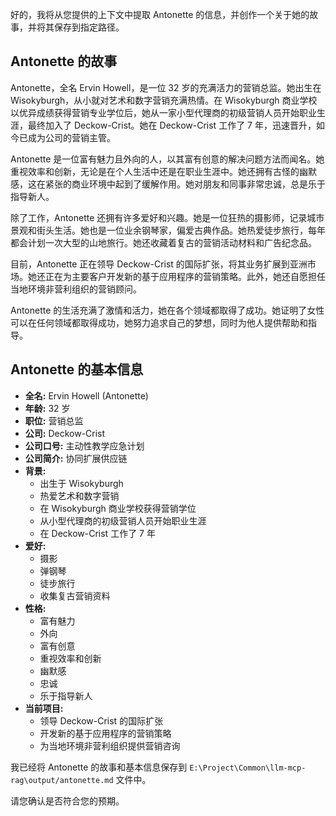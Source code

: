 好的，我将从您提供的上下文中提取 Antonette 的信息，并创作一个关于她的故事，并将其保存到指定路径。

## Antonette 的故事

Antonette，全名 Ervin Howell，是一位 32 岁的充满活力的营销总监。她出生在 Wisokyburgh，从小就对艺术和数字营销充满热情。在 Wisokyburgh 商业学校以优异成绩获得营销专业学位后，她从一家小型代理商的初级营销人员开始职业生涯，最终加入了 Deckow-Crist。她在 Deckow-Crist 工作了 7 年，迅速晋升，如今已成为公司的营销主管。

Antonette 是一位富有魅力且外向的人，以其富有创意的解决问题方法而闻名。她重视效率和创新，无论是在个人生活中还是在职业生涯中。她还拥有古怪的幽默感，这在紧张的商业环境中起到了缓解作用。她对朋友和同事非常忠诚，总是乐于指导新人。

除了工作，Antonette 还拥有许多爱好和兴趣。她是一位狂热的摄影师，记录城市景观和街头生活。她也是一位业余钢琴家，偏爱古典作品。她热爱徒步旅行，每年都会计划一次大型的山地旅行。她还收藏着复古的营销活动材料和广告纪念品。

目前，Antonette 正在领导 Deckow-Crist 的国际扩张，将其业务扩展到亚洲市场。她还正在为主要客户开发新的基于应用程序的营销策略。此外，她还自愿担任当地环境非营利组织的营销顾问。

Antonette 的生活充满了激情和活力，她在各个领域都取得了成功。她证明了女性可以在任何领域都取得成功，她努力追求自己的梦想，同时为他人提供帮助和指导。

## Antonette 的基本信息

- **全名:** Ervin Howell (Antonette)
- **年龄:** 32 岁
- **职位:** 营销总监
- **公司:** Deckow-Crist
- **公司口号:** 主动性教学应急计划
- **公司简介:** 协同扩展供应链
- **背景:**
    - 出生于 Wisokyburgh
    - 热爱艺术和数字营销
    - 在 Wisokyburgh 商业学校获得营销学位
    - 从小型代理商的初级营销人员开始职业生涯
    - 在 Deckow-Crist 工作了 7 年
- **爱好:**
    - 摄影
    - 弹钢琴
    - 徒步旅行
    - 收集复古营销资料
- **性格:**
    - 富有魅力
    - 外向
    - 富有创意
    - 重视效率和创新
    - 幽默感
    - 忠诚
    - 乐于指导新人
- **当前项目:**
    - 领导 Deckow-Crist 的国际扩张
    - 开发新的基于应用程序的营销策略
    - 为当地环境非营利组织提供营销咨询

我已经将 Antonette 的故事和基本信息保存到 `E:\Project\Common\llm-mcp-rag\output/antonette.md` 文件中。

请您确认是否符合您的预期。 
